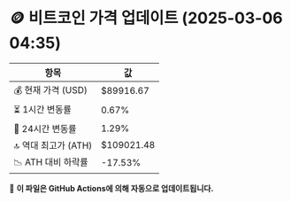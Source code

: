 # 🪙 비트코인 가격 업데이트 (2025-03-06 04:35)

| 항목                | 값 |
|--------------------|----------------|
| 💰 현재 가격 (USD) | $89916.67 |
| ⏳ 1시간 변동률    | 0.67% |
| 📆 24시간 변동률   | 1.29% |
| 🔝 역대 최고가 (ATH) | $109021.48 |
| 📉 ATH 대비 하락률 | -17.53% |

🔄 **이 파일은 GitHub Actions에 의해 자동으로 업데이트됩니다.**
